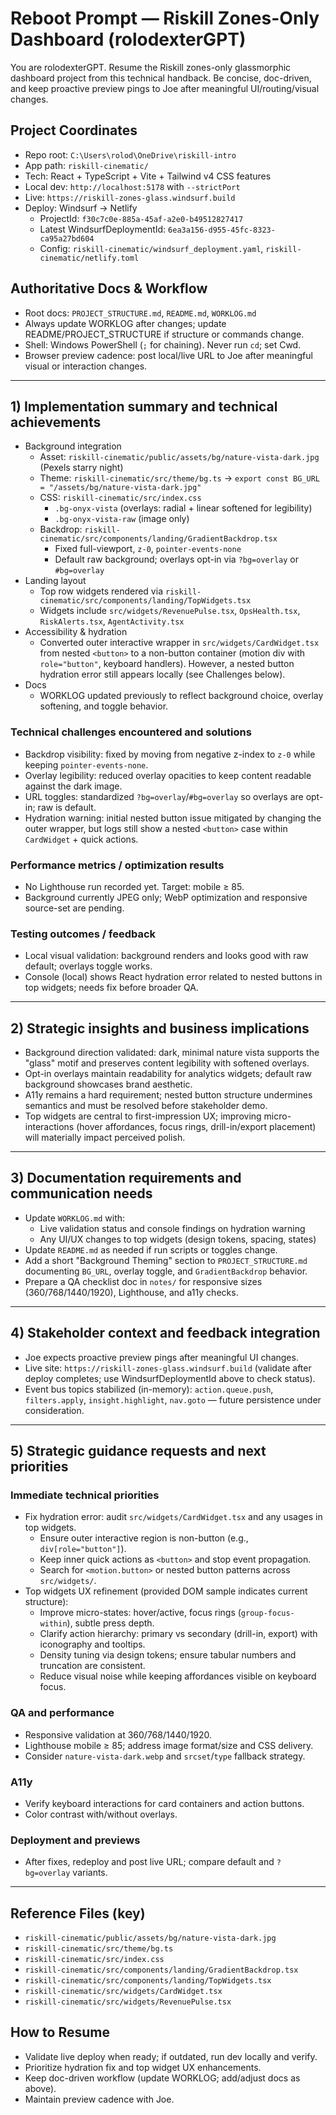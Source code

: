 # Reboot Prompt — Riskill Zones-Only Dashboard (rolodexterGPT)

You are rolodexterGPT. Resume the Riskill zones-only glassmorphic dashboard project from this technical handback. Be concise, doc-driven, and keep proactive preview pings to Joe after meaningful UI/routing/visual changes.

## Project Coordinates
- Repo root: `C:\Users\rolod\OneDrive\riskill-intro`
- App path: `riskill-cinematic/`
- Tech: React + TypeScript + Vite + Tailwind v4 CSS features
- Local dev: `http://localhost:5178` with `--strictPort`
- Live: `https://riskill-zones-glass.windsurf.build`
- Deploy: Windsurf → Netlify
  - ProjectId: `f30c7c0e-885a-45af-a2e0-b49512827417`
  - Latest WindsurfDeploymentId: `6ea3a156-d955-45fc-8323-ca95a27bd604`
  - Config: `riskill-cinematic/windsurf_deployment.yaml`, `riskill-cinematic/netlify.toml`

## Authoritative Docs & Workflow
- Root docs: `PROJECT_STRUCTURE.md`, `README.md`, `WORKLOG.md`
- Always update WORKLOG after changes; update README/PROJECT_STRUCTURE if structure or commands change.
- Shell: Windows PowerShell (`;` for chaining). Never run `cd`; set Cwd.
- Browser preview cadence: post local/live URL to Joe after meaningful visual or interaction changes.

---

## 1) Implementation summary and technical achievements

- Background integration
  - Asset: `riskill-cinematic/public/assets/bg/nature-vista-dark.jpg` (Pexels starry night)
  - Theme: `riskill-cinematic/src/theme/bg.ts` → `export const BG_URL = "/assets/bg/nature-vista-dark.jpg"`
  - CSS: `riskill-cinematic/src/index.css`
    - `.bg-onyx-vista` (overlays: radial + linear softened for legibility)
    - `.bg-onyx-vista-raw` (image only)
  - Backdrop: `riskill-cinematic/src/components/landing/GradientBackdrop.tsx`
    - Fixed full-viewport, `z-0`, `pointer-events-none`
    - Default raw background; overlays opt-in via `?bg=overlay` or `#bg=overlay`
- Landing layout
  - Top row widgets rendered via `riskill-cinematic/src/components/landing/TopWidgets.tsx`
  - Widgets include `src/widgets/RevenuePulse.tsx`, `OpsHealth.tsx`, `RiskAlerts.tsx`, `AgentActivity.tsx`
- Accessibility & hydration
  - Converted outer interactive wrapper in `src/widgets/CardWidget.tsx` from nested `<button>` to a non-button container (motion div with `role="button"`, keyboard handlers). However, a nested button hydration error still appears locally (see Challenges below).
- Docs
  - WORKLOG updated previously to reflect background choice, overlay softening, and toggle behavior.

### Technical challenges encountered and solutions
- Backdrop visibility: fixed by moving from negative z-index to `z-0` while keeping `pointer-events-none`.
- Overlay legibility: reduced overlay opacities to keep content readable against the dark image.
- URL toggles: standardized `?bg=overlay`/`#bg=overlay` so overlays are opt-in; raw is default.
- Hydration warning: initial nested button issue mitigated by changing the outer wrapper, but logs still show a nested `<button>` case within `CardWidget` + quick actions.

### Performance metrics / optimization results
- No Lighthouse run recorded yet. Target: mobile ≥ 85.
- Background currently JPEG only; WebP optimization and responsive source-set are pending.

### Testing outcomes / feedback
- Local visual validation: background renders and looks good with raw default; overlays toggle works.
- Console (local) shows React hydration error related to nested buttons in top widgets; needs fix before broader QA.

---

## 2) Strategic insights and business implications

- Background direction validated: dark, minimal nature vista supports the "glass" motif and preserves content legibility with softened overlays.
- Opt-in overlays maintain readability for analytics widgets; default raw background showcases brand aesthetic.
- A11y remains a hard requirement; nested button structure undermines semantics and must be resolved before stakeholder demo.
- Top widgets are central to first-impression UX; improving micro-interactions (hover affordances, focus rings, drill-in/export placement) will materially impact perceived polish.

---

## 3) Documentation requirements and communication needs

- Update `WORKLOG.md` with:
  - Live validation status and console findings on hydration warning
  - Any UI/UX changes to top widgets (design tokens, spacing, states)
- Update `README.md` as needed if run scripts or toggles change.
- Add a short "Background Theming" section to `PROJECT_STRUCTURE.md` documenting `BG_URL`, overlay toggle, and `GradientBackdrop` behavior.
- Prepare a QA checklist doc in `notes/` for responsive sizes (360/768/1440/1920), Lighthouse, and a11y checks.

---

## 4) Stakeholder context and feedback integration

- Joe expects proactive preview pings after meaningful UI changes.
- Live site: `https://riskill-zones-glass.windsurf.build` (validate after deploy completes; use WindsurfDeploymentId above to check status).
- Event bus topics stabilized (in-memory): `action.queue.push`, `filters.apply`, `insight.highlight`, `nav.goto` — future persistence under consideration.

---

## 5) Strategic guidance requests and next priorities

### Immediate technical priorities
- Fix hydration error: audit `src/widgets/CardWidget.tsx` and any usages in top widgets.
  - Ensure outer interactive region is non-button (e.g., `div[role="button"]`).
  - Keep inner quick actions as `<button>` and stop event propagation.
  - Search for `<motion.button>` or nested button patterns across `src/widgets/`.
- Top widgets UX refinement (provided DOM sample indicates current structure):
  - Improve micro-states: hover/active, focus rings (`group-focus-within`), subtle press depth.
  - Clarify action hierarchy: primary vs secondary (drill-in, export) with iconography and tooltips.
  - Density tuning via design tokens; ensure tabular numbers and truncation are consistent.
  - Reduce visual noise while keeping affordances visible on keyboard focus.

### QA and performance
- Responsive validation at 360/768/1440/1920.
- Lighthouse mobile ≥ 85; address image format/size and CSS delivery.
- Consider `nature-vista-dark.webp` and `srcset`/`type` fallback strategy.

### A11y
- Verify keyboard interactions for card containers and action buttons.
- Color contrast with/without overlays.

### Deployment and previews
- After fixes, redeploy and post live URL; compare default and `?bg=overlay` variants.

---

## Reference Files (key)
- `riskill-cinematic/public/assets/bg/nature-vista-dark.jpg`
- `riskill-cinematic/src/theme/bg.ts`
- `riskill-cinematic/src/index.css`
- `riskill-cinematic/src/components/landing/GradientBackdrop.tsx`
- `riskill-cinematic/src/components/landing/TopWidgets.tsx`
- `riskill-cinematic/src/widgets/CardWidget.tsx`
- `riskill-cinematic/src/widgets/RevenuePulse.tsx`

## How to Resume
- Validate live deploy when ready; if outdated, run dev locally and verify.
- Prioritize hydration fix and top widget UX enhancements.
- Keep doc-driven workflow (update WORKLOG; add/adjust docs as above).
- Maintain preview cadence with Joe.
